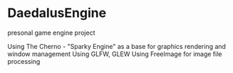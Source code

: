 # DaedalusEngine
presonal game engine project

Using The Cherno - "Sparky Engine" as a base for graphics rendering and window management
Using GLFW, GLEW
Using FreeImage for image file processing